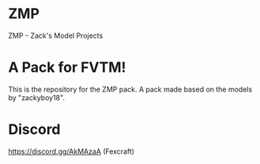 # ZMP
ZMP - Zack's Model Projects

# A Pack for FVTM!
This is the repository for the ZMP pack.
A pack made based on the models by "zackyboy18".

# Discord
https://discord.gg/AkMAzaA (Fexcraft)

